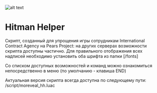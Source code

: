 ![alt text](https://sun9-15.userapi.com/impf/uQkCvu8k2uryMg_pS6Kmeo033WZxABydmNdYkw/WLN9Zn32lgo.jpg?size=963x322&quality=96&proxy=1&sign=d52724fe963b1edddbadf375ece9b177)
# Hitman Helper

Скрипт, созданный для упрощения игры сотрудникам International Contract Agency на Pears Project: на других серверах возможности скрипта доступны частично.
Для правильного отображения всех надписей необходимо установить оба шрифта из папки [/fonts]

Со списком доступных возможностей и команд можно ознакомиться непосредственно в меню (по умолчанию - клавиша END)

Актуальная версия скрипта всегда доступна по следующему пути: /script/moreveal_hh.luac
